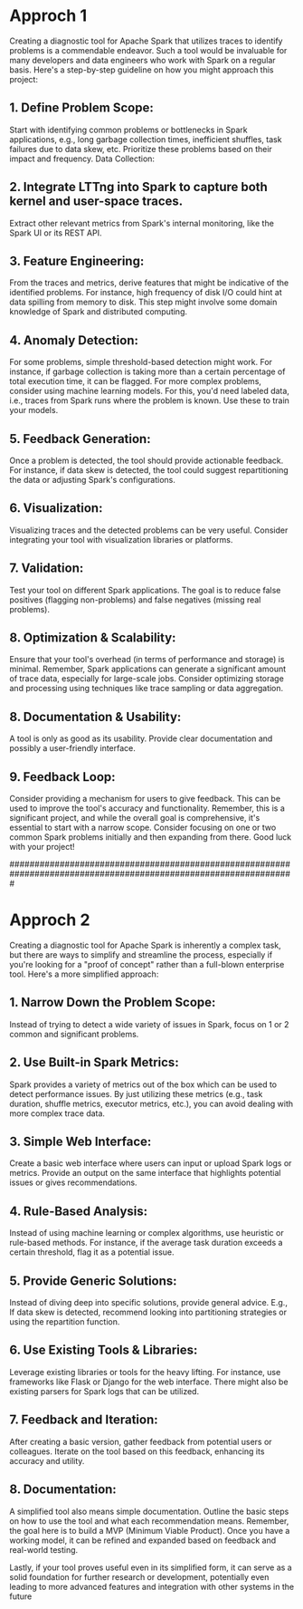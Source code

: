 # Approch 1

Creating a diagnostic tool for Apache Spark that utilizes traces to identify problems is a commendable endeavor. Such a tool would be invaluable for many developers and data engineers who work with Spark on a regular basis. Here's a step-by-step guideline on how you might approach this project:

## 1. Define Problem Scope:

Start with identifying common problems or bottlenecks in Spark applications, e.g., long garbage collection times, inefficient shuffles, task failures due to data skew, etc.
Prioritize these problems based on their impact and frequency.
Data Collection:

## 2. Integrate LTTng into Spark to capture both kernel and user-space traces.
Extract other relevant metrics from Spark's internal monitoring, like the Spark UI or its REST API.
## 3. Feature Engineering:

From the traces and metrics, derive features that might be indicative of the identified problems. For instance, high frequency of disk I/O could hint at data spilling from memory to disk.
This step might involve some domain knowledge of Spark and distributed computing.
## 4. Anomaly Detection:

For some problems, simple threshold-based detection might work. For instance, if garbage collection is taking more than a certain percentage of total execution time, it can be flagged.
For more complex problems, consider using machine learning models. For this, you'd need labeled data, i.e., traces from Spark runs where the problem is known. Use these to train your models.
## 5. Feedback Generation:

Once a problem is detected, the tool should provide actionable feedback. For instance, if data skew is detected, the tool could suggest repartitioning the data or adjusting Spark's configurations.
## 6. Visualization:

Visualizing traces and the detected problems can be very useful. Consider integrating your tool with visualization libraries or platforms.
## 7. Validation:

Test your tool on different Spark applications. The goal is to reduce false positives (flagging non-problems) and false negatives (missing real problems).
## 8. Optimization & Scalability:

Ensure that your tool's overhead (in terms of performance and storage) is minimal. Remember, Spark applications can generate a significant amount of trace data, especially for large-scale jobs.
Consider optimizing storage and processing using techniques like trace sampling or data aggregation.
## 8. Documentation & Usability:

A tool is only as good as its usability. Provide clear documentation and possibly a user-friendly interface.
## 9. Feedback Loop:

Consider providing a mechanism for users to give feedback. This can be used to improve the tool's accuracy and functionality.
Remember, this is a significant project, and while the overall goal is comprehensive, it's essential to start with a narrow scope. Consider focusing on one or two common Spark problems initially and then expanding from there. Good luck with your project!


#################################################################################################################

# Approch 2

Creating a diagnostic tool for Apache Spark is inherently a complex task, but there are ways to simplify and streamline the process, especially if you're looking for a "proof of concept" rather than a full-blown enterprise tool. Here's a more simplified approach:

## 1. Narrow Down the Problem Scope:

Instead of trying to detect a wide variety of issues in Spark, focus on 1 or 2 common and significant problems.
## 2. Use Built-in Spark Metrics:

Spark provides a variety of metrics out of the box which can be used to detect performance issues.
By just utilizing these metrics (e.g., task duration, shuffle metrics, executor metrics, etc.), you can avoid dealing with more complex trace data.
## 3. Simple Web Interface:

Create a basic web interface where users can input or upload Spark logs or metrics.
Provide an output on the same interface that highlights potential issues or gives recommendations.
## 4. Rule-Based Analysis:

Instead of using machine learning or complex algorithms, use heuristic or rule-based methods.
For instance, if the average task duration exceeds a certain threshold, flag it as a potential issue.
## 5. Provide Generic Solutions:

Instead of diving deep into specific solutions, provide general advice. E.g., If data skew is detected, recommend looking into partitioning strategies or using the repartition function.
## 6. Use Existing Tools & Libraries:

Leverage existing libraries or tools for the heavy lifting. For instance, use frameworks like Flask or Django for the web interface.
There might also be existing parsers for Spark logs that can be utilized.
## 7. Feedback and Iteration:

After creating a basic version, gather feedback from potential users or colleagues.
Iterate on the tool based on this feedback, enhancing its accuracy and utility.
## 8. Documentation:

A simplified tool also means simple documentation. Outline the basic steps on how to use the tool and what each recommendation means.
Remember, the goal here is to build a MVP (Minimum Viable Product). Once you have a working model, it can be refined and expanded based on feedback and real-world testing.

Lastly, if your tool proves useful even in its simplified form, it can serve as a solid foundation for further research or development, potentially even leading to more advanced features and integration with other systems in the future
